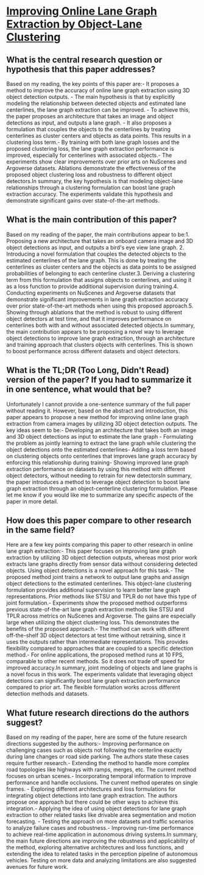 # [Improving Online Lane Graph Extraction by Object-Lane Clustering](https://arxiv.org/abs/2307.10947)

## What is the central research question or hypothesis that this paper addresses?

Based on my reading, the key points of this paper are:- It proposes a method to improve the accuracy of online lane graph extraction using 3D object detection outputs. - The main hypothesis is that by explicitly modeling the relationship between detected objects and estimated lane centerlines, the lane graph extraction can be improved. - To achieve this, the paper proposes an architecture that takes an image and object detections as input, and outputs a lane graph. - It also proposes a formulation that couples the objects to the centerlines by treating centerlines as cluster centers and objects as data points. This results in a clustering loss term.- By training with both lane graph losses and the proposed clustering loss, the lane graph extraction performance is improved, especially for centerlines with associated objects.- The experiments show clear improvements over prior arts on NuScenes and Argoverse datasets. Ablations demonstrate the effectiveness of the proposed object clustering loss and robustness to different object detectors.In summary, the key hypothesis is that modeling object-lane relationships through a clustering formulation can boost lane graph extraction accuracy. The experiments validate this hypothesis and demonstrate significant gains over state-of-the-art methods.


## What is the main contribution of this paper?

Based on my reading of the paper, the main contributions appear to be:1. Proposing a new architecture that takes an onboard camera image and 3D object detections as input, and outputs a bird's eye view lane graph. 2. Introducing a novel formulation that couples the detected objects to the estimated centerlines of the lane graph. This is done by treating the centerlines as cluster centers and the objects as data points to be assigned probabilities of belonging to each centerline cluster.3. Deriving a clustering term from this formulation that assigns objects to centerlines, and using it as a loss function to provide additional supervision during training.4. Conducting experiments on NuScenes and Argoverse datasets that demonstrate significant improvements in lane graph extraction accuracy over prior state-of-the-art methods when using this proposed approach.5. Showing through ablations that the method is robust to using different object detectors at test time, and that it improves performance on centerlines both with and without associated detected objects.In summary, the main contribution appears to be proposing a novel way to leverage object detections to improve lane graph extraction, through an architecture and training approach that clusters objects with centerlines. This is shown to boost performance across different datasets and object detectors.


## What is the TL;DR (Too Long, Didn't Read) version of the paper? If you had to summarize it in one sentence, what would that be?

Unfortunately I cannot provide a one-sentence summary of the full paper without reading it. However, based on the abstract and introduction, this paper appears to propose a new method for improving online lane graph extraction from camera images by utilizing 3D object detection outputs. The key ideas seem to be:- Developing an architecture that takes both an image and 3D object detections as input to estimate the lane graph - Formulating the problem as jointly learning to extract the lane graph while clustering the object detections onto the estimated centerlines- Adding a loss term based on clustering objects onto centerlines that improves lane graph accuracy by enforcing this relationship during training- Showing improved lane graph extraction performance on datasets by using this method with different object detectors, without needing to retrain for new detectorsIn summary, the paper introduces a method to leverage object detection to boost lane graph extraction through an object-centerline clustering formulation. Please let me know if you would like me to summarize any specific aspects of the paper in more detail.


## How does this paper compare to other research in the same field?

Here are a few key points comparing this paper to other research in online lane graph extraction:- This paper focuses on improving lane graph extraction by utilizing 3D object detection outputs, whereas most prior work extracts lane graphs directly from sensor data without considering detected objects. Using object detections is a novel approach for this task.- The proposed method joint trains a network to output lane graphs and assign object detections to the estimated centerlines. This object-lane clustering formulation provides additional supervision to learn better lane graph representations. Prior methods like STSU and TPLR do not have this type of joint formulation.- Experiments show the proposed method outperforms previous state-of-the-art lane graph extraction methods like STSU and TPLR across metrics on NuScenes and Argoverse. The gains are especially large when utilizing the object clustering loss. This demonstrates the benefits of the proposed approach.- The method can work with different off-the-shelf 3D object detectors at test time without retraining, since it uses the outputs rather than intermediate representations. This provides flexibility compared to approaches that are coupled to a specific detection method.- For online applications, the proposed method runs at 10 FPS, comparable to other recent methods. So it does not trade off speed for improved accuracy.In summary, joint modeling of objects and lane graphs is a novel focus in this work. The experiments validate that leveraging object detections can significantly boost lane graph extraction performance compared to prior art. The flexible formulation works across different detection methods and datasets.


## What future research directions do the authors suggest?

Based on my reading of the paper, here are some of the future research directions suggested by the authors:- Improving performance on challenging cases such as objects not following the centerline exactly during lane changes or road side parking. The authors state these cases require further research.- Extending the method to handle more complex road topologies like highways with ramps, merges, etc. The current method focuses on urban scenes.- Incorporating temporal information to improve performance and handle occlusions. The current method operates on single frames. - Exploring different architectures and loss formulations for integrating object detections into lane graph extraction. The authors propose one approach but there could be other ways to achieve this integration.- Applying the idea of using object detections for lane graph extraction to other related tasks like drivable area segmentation and motion forecasting. - Testing the approach on more datasets and traffic scenarios to analyze failure cases and robustness.- Improving run-time performance to achieve real-time application in autonomous driving systems.In summary, the main future directions are improving the robustness and applicability of the method, exploring alternative architectures and loss functions, and extending the idea to related tasks in the perception pipeline of autonomous vehicles. Testing on more data and analyzing limitations are also suggested avenues for future work.
